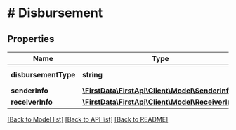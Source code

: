 # # Disbursement

## Properties

Name | Type | Description | Notes
------------ | ------------- | ------------- | -------------
**disbursementType** | **string** | The type of disbursement. | 
**senderInfo** | [**\FirstData\FirstApi\Client\Model\SenderInfo**](SenderInfo.md) |  | 
**receiverInfo** | [**\FirstData\FirstApi\Client\Model\ReceiverInfo**](ReceiverInfo.md) |  | 

[[Back to Model list]](../../README.md#documentation-for-models) [[Back to API list]](../../README.md#documentation-for-api-endpoints) [[Back to README]](../../README.md)


